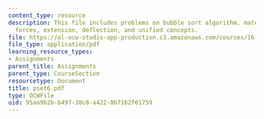 ```yaml
---
content_type: resource
description: This file includes problems on bubble sort algorithm, materials and structures,
  forces, extension, deflection, and unified concepts.
file: https://ol-ocw-studio-app-production.s3.amazonaws.com/courses/16-01-unified-engineering-i-ii-iii-iv-fall-2005-spring-2006/95aa9b2bb49738c8a4220b7162f61759_pset6.pdf
file_type: application/pdf
learning_resource_types:
- Assignments
parent_title: Assignments
parent_type: CourseSection
resourcetype: Document
title: pset6.pdf
type: OCWFile
uid: 95aa9b2b-b497-38c8-a422-0b7162f61759
---
```

